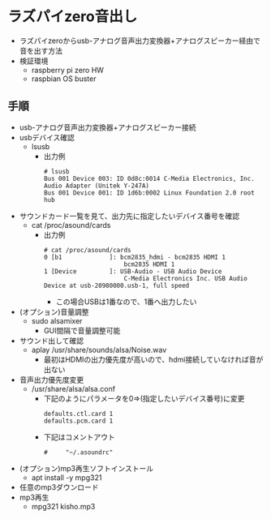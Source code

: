 # ラズパイzero音出し

* ラズパイzeroからusb-アナログ音声出力変換器+アナログスピーカー経由で音を出す方法
* 検証環境
  * raspberry pi zero HW
  * raspbian OS buster

## 手順

* usb-アナログ音声出力変換器+アナログスピーカー接続
* usbデバイス確認
  * lsusb
    * 出力例
      ```
      # lsusb
      Bus 001 Device 003: ID 0d8c:0014 C-Media Electronics, Inc. Audio Adapter (Unitek Y-247A)
      Bus 001 Device 001: ID 1d6b:0002 Linux Foundation 2.0 root hub
      ```
* サウンドカード一覧を見て、出力先に指定したいデバイス番号を確認
  * cat /proc/asound/cards
    * 出力例
      ```
      # cat /proc/asound/cards
      0 [b1             ]: bcm2835_hdmi - bcm2835 HDMI 1
                            bcm2835 HDMI 1
      1 [Device         ]: USB-Audio - USB Audio Device
                            C-Media Electronics Inc. USB Audio Device at usb-20980000.usb-1, full speed
      ```
      * この場合USBは1番なので、1番へ出力したい
* (オプション)音量調整
  * sudo alsamixer
    * GUI間隔で音量調整可能
* サウンド出して確認
  * aplay /usr/share/sounds/alsa/Noise.wav
    * 最初はHDMIの出力優先度が高いので、hdmi接続していなければ音が出ない
* 音声出力優先度変更
  * /usr/share/alsa/alsa.conf
    * 下記のようにパラメータを0=>(指定したいデバイス番号)に変更
      ```
      defaults.ctl.card 1
      defaults.pcm.card 1
      ```
    * 下記はコメントアウト
      ```
      #     "~/.asoundrc"
      ```
* (オプション)mp3再生ソフトインストール
  * apt install -y mpg321
* 任意のmp3ダウンロード
* mp3再生
  * mpg321 kisho.mp3
